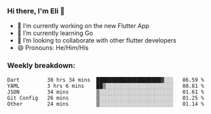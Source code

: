### Hi there, I'm Eli 👋
- 🔭 I’m currently working on the new Flutter App
- 🌱 I’m currently learning Go
- 🦄 I’m looking to collaborate with other flutter developers
- 😄 Pronouns: He/Him/His

### Weekly breakdown:
<!--START_SECTION:waka-->

```text
Dart         30 hrs 34 mins  █████████████████████▓░░░   86.59 %
YAML         3 hrs 6 mins    ██▒░░░░░░░░░░░░░░░░░░░░░░   08.81 %
JSON         34 mins         ▒░░░░░░░░░░░░░░░░░░░░░░░░   01.61 %
Git Config   26 mins         ▒░░░░░░░░░░░░░░░░░░░░░░░░   01.25 %
Other        24 mins         ▒░░░░░░░░░░░░░░░░░░░░░░░░   01.14 %
```

<!--END_SECTION:waka-->
